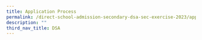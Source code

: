```yaml
---
title: Application Process
permalink: /direct-school-admission-secondary-dsa-sec-exercise-2023/application-process/
description: ""
third_nav_title: DSA
---
```

